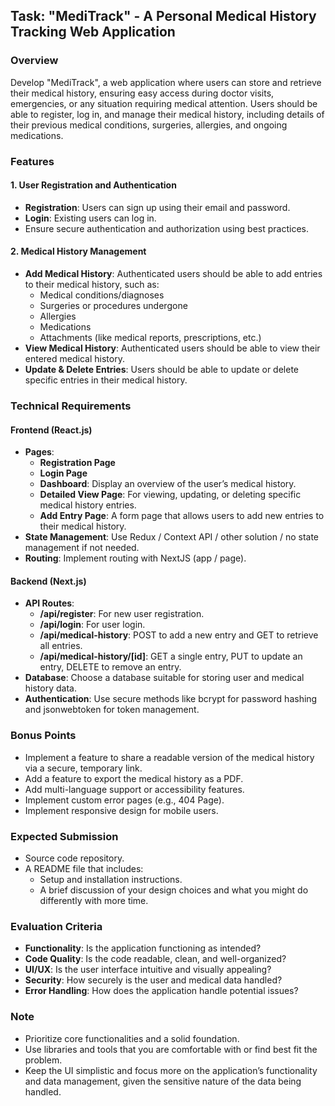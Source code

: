 ## Task: "MediTrack" - A Personal Medical History Tracking Web Application

### Overview

Develop "MediTrack", a web application where users can store and retrieve their medical history, ensuring easy access during doctor visits, emergencies, or any situation requiring medical attention. Users should be able to register, log in, and manage their medical history, including details of their previous medical conditions, surgeries, allergies, and ongoing medications.

### Features

#### 1. User Registration and Authentication

- **Registration**: Users can sign up using their email and password.
- **Login**: Existing users can log in.
- Ensure secure authentication and authorization using best practices.

#### 2. Medical History Management

- **Add Medical History**: Authenticated users should be able to add entries to their medical history, such as:
  - Medical conditions/diagnoses
  - Surgeries or procedures undergone
  - Allergies
  - Medications
  - Attachments (like medical reports, prescriptions, etc.)
- **View Medical History**: Authenticated users should be able to view their entered medical history.
- **Update & Delete Entries**: Users should be able to update or delete specific entries in their medical history.

### Technical Requirements

#### Frontend (React.js)

- **Pages**:
  - **Registration Page**
  - **Login Page**
  - **Dashboard**: Display an overview of the user’s medical history.
  - **Detailed View Page**: For viewing, updating, or deleting specific medical history entries.
  - **Add Entry Page**: A form page that allows users to add new entries to their medical history.
- **State Management**: Use Redux / Context API / other solution / no state management if not needed.
- **Routing**: Implement routing with NextJS (app / page).

#### Backend (Next.js)

- **API Routes**:
  - **/api/register**: For new user registration.
  - **/api/login**: For user login.
  - **/api/medical-history**: POST to add a new entry and GET to retrieve all entries.
  - **/api/medical-history/[id]**: GET a single entry, PUT to update an entry, DELETE to remove an entry.
- **Database**: Choose a database suitable for storing user and medical history data.
- **Authentication**: Use secure methods like bcrypt for password hashing and jsonwebtoken for token management.

### Bonus Points

- Implement a feature to share a readable version of the medical history via a secure, temporary link.
- Add a feature to export the medical history as a PDF.
- Add multi-language support or accessibility features.
- Implement custom error pages (e.g., 404 Page).
- Implement responsive design for mobile users.

### Expected Submission

- Source code repository.
- A README file that includes:
  - Setup and installation instructions.
  - A brief discussion of your design choices and what you might do differently with more time.

### Evaluation Criteria

- **Functionality**: Is the application functioning as intended?
- **Code Quality**: Is the code readable, clean, and well-organized?
- **UI/UX**: Is the user interface intuitive and visually appealing?
- **Security**: How securely is the user and medical data handled?
- **Error Handling**: How does the application handle potential issues?

### Note

- Prioritize core functionalities and a solid foundation.
- Use libraries and tools that you are comfortable with or find best fit the problem.
- Keep the UI simplistic and focus more on the application’s functionality and data management, given the sensitive nature of the data being handled.
